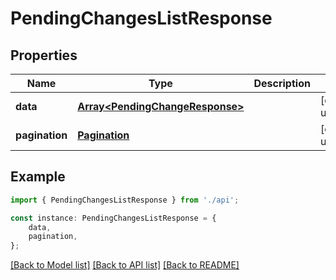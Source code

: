 # PendingChangesListResponse


## Properties

Name | Type | Description | Notes
------------ | ------------- | ------------- | -------------
**data** | [**Array&lt;PendingChangeResponse&gt;**](PendingChangeResponse.md) |  | [default to undefined]
**pagination** | [**Pagination**](Pagination.md) |  | [default to undefined]

## Example

```typescript
import { PendingChangesListResponse } from './api';

const instance: PendingChangesListResponse = {
    data,
    pagination,
};
```

[[Back to Model list]](../README.md#documentation-for-models) [[Back to API list]](../README.md#documentation-for-api-endpoints) [[Back to README]](../README.md)

